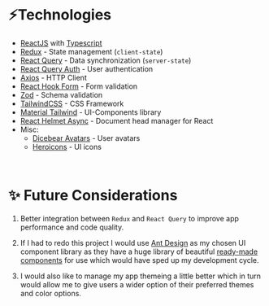 # ⚡️Technologies

- [ReactJS](https://reactjs.org/) with [Typescript](https://www.typescriptlang.org/)
- [Redux](https://redux.js.org/) - State management (`client-state`)
- [React Query](https://react-query-v3.tanstack.com/) - Data synchronization (`server-state`)
- [React Query Auth](https://github.com/alan2207/react-query-auth) - User authentication
- [Axios](https://axios-http.com/docs/intro) - HTTP Client
- [React Hook Form](https://react-hook-form.com/) - Form validation
- [Zod](https://zod.dev/) - Schema validation
- [TailwindCSS](https://tailwindcss.com/) - CSS Framework
- [Material Tailwind](https://www.material-tailwind.com/) - UI-Components library
- [React Helmet Async](https://github.com/staylor/react-helmet-async) - Document head manager for React
- Misc:
  - [Dicebear Avatars](https://avatars.dicebear.com/) - User avatars
  - [Heroicons](https://heroicons.com/) - UI icons

<br>

# ✨ Future Considerations

1. Better integration between `Redux` and `React Query` to improve app performance and code quality.

2. If I had to redo this project I would use [Ant Design](https://ant.design/) as my chosen UI component library as they have a huge library of beautiful [ready-made components](https://ant.design/components/overview) for use which would have sped up my development cycle.

3. I would also like to manage my app themeing a little better which in turn would allow me to give users a wider option of their preferred themes and color options.
